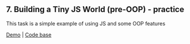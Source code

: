## 7. Building a Tiny JS World (pre-OOP) - practice
This task is a simple example of using JS and some OOP features

[Demo](https://alexhiland.github.io/a-tiny-JS-world/) | [Code base](task_git_pre_oop/index.js) 

